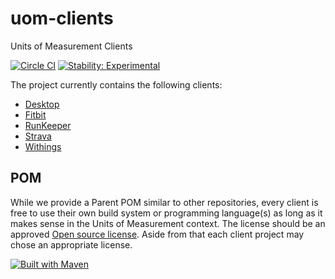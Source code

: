 uom-clients
===========

Units of Measurement Clients

[![Circle CI](https://circleci.com/gh/unitsofmeasurement/uom-clients.svg?style=svg)](https://circleci.com/gh/unitsofmeasurement/uom-clients) 
[![Stability: Experimental](https://masterminds.github.io/stability/experimental.svg)](https://masterminds.github.io/stability/experimental.html)

The project currently contains the following clients:
- [Desktop](desktop)
- [Fitbit](fitbit)
- [RunKeeper](runkeeper)
- [Strava](strava)
- [Withings](withings)

## POM
While we provide a Parent POM similar to other repositories, every client is free to use their own build system or programming language(s) as long as it makes sense in the Units of Measurement context. The license should be an approved [Open source license](https://opensource.org/licenses). Aside from that each client project may chose an appropriate license.

[![Built with Maven](http://maven.apache.org/images/logos/maven-feather.png)](http://maven.org/)

